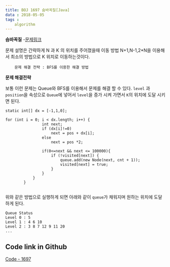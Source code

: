 ```yaml
---
title: BOJ 1697 숨바꼭질[Java]
data : 2018-05-05
tags : 
    algorithm
---
```


**숨바꼭질** -[문제링크](https://www.acmicpc.net/problem/1697)


문제 설명은 간략하게 N 과 K 의 위치를 주어졌을때 이동 방법 N+1,N-1,2*N을 이용해서 최소의 방법으로 K 위치로 이동하는것이다.

```
    문제 해결 전략 : BFS를 이용한 해결 방법
```


**문제 해결전략**

보통 이런 문제는 Queue와 BFS를 이용해서 문제를 해결 할 수 있다. `level` 과 `position`을 속성으로 `Queue`에 넣어서 `level`을 증가 시켜 가면서 `K`의 위치에 도달 시키면 된다.

```
static int[] dx = [-1,1,0];

for (int i = 0; i < dx.length; i++) {
                int next;
                if (dx[i]!=0)
                    next = pos + dx[i];
                else
                    next = pos *2;

                if(0<=next && next <= 100000){
                    if (!visited[next]) {
                        queue.add(new Node(next, cnt + 1));
                        visited[next] = true;
                    }
                }
            }
        }
    
```

위와 같은 방법으로 실행하게 되면 아래와 같이 `queue`가 채워지며 원하는 위치에 도달하게 된다.

```
Queue Status
Level 0 : 5
Level 1 : 4 6 10
Level 2 : 3 8 7 12 9 11 20 
...
```

## Code link in Github


[Code - 1697](https://github.com/Minwoo-Kang/allOfalgorithm/blob/master/src/com/algoFactory/baekjoonAlgo/a_1697.java)<br>

